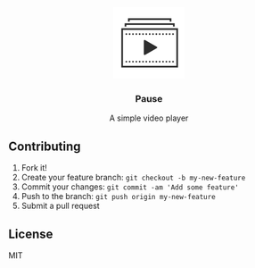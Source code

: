 <p align="center">
  <img src="https://raw.githubusercontent.com/baobabcoder/pause/master/build/icon.png" height="128">
  <h3 align="center">Pause</h3>
  <p align="center">A simple video player<p>
</p>



## Contributing

1. Fork it!
2. Create your feature branch: `git checkout -b my-new-feature`
3. Commit your changes: `git commit -am 'Add some feature'`
4. Push to the branch: `git push origin my-new-feature`
5. Submit a pull request

## License

MIT
